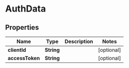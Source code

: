 # AuthData

## Properties
Name | Type | Description | Notes
------------ | ------------- | ------------- | -------------
**clientId** | **String** |  |  [optional]
**accessToken** | **String** |  |  [optional]
